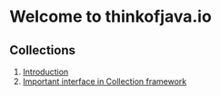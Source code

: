 # Welcome to thinkofjava.io

## Collections

1. [Introduction](1_Introduction/README.md)
2. [Important interface in Collection framework](2_key_interface/README.md)